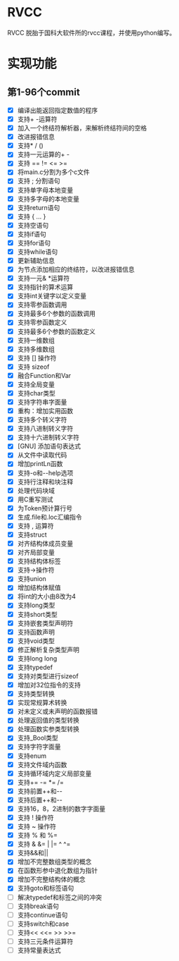 # RVCC
RVCC 脱胎于国科大软件所的rvcc课程，并使用python编写。

# 实现功能

## 第1-96个commit

- [x] 编译出能返回指定数值的程序
- [x] 支持+ -运算符
- [x] 加入一个终结符解析器，来解析终结符间的空格
- [x] 改进报错信息
- [x] 支持* / ()
- [x] 支持一元运算的+ -
- [x] 支持 == != <= >=
- [x] 将main.c分割为多个c文件
- [x] 支持 ; 分割语句
- [x] 支持单字母本地变量
- [x] 支持多字母的本地变量
- [x] 支持return语句
- [x] 支持 { ... }
- [x] 支持空语句
- [x] 支持if语句
- [x] 支持for语句
- [x] 支持while语句
- [x] 更新辅助信息
- [x] 为节点添加相应的终结符，以改进报错信息
- [x] 支持一元& *运算符
- [x] 支持指针的算术运算
- [x] 支持int关键字以定义变量
- [x] 支持零参函数调用
- [x] 支持最多6个参数的函数调用
- [x] 支持零参函数定义
- [x] 支持最多6个参数的函数定义
- [x] 支持一维数组
- [x] 支持多维数组
- [x] 支持 [] 操作符
- [x] 支持 sizeof
- [x] 融合Function和Var
- [x] 支持全局变量
- [x] 支持char类型
- [x] 支持字符串字面量
- [x] 重构：增加实用函数
- [x] 支持多个转义字符
- [x] 支持八进制转义字符
- [x] 支持十六进制转义字符
- [x] [GNU] 添加语句表达式
- [x] 从文件中读取代码
- [x] 增加printLn函数
- [x] 支持-o和--help选项
- [x] 支持行注释和块注释
- [x] 处理代码块域
- [x] 用C重写测试
- [x] 为Token预计算行号
- [x] 生成.file和.loc汇编指令
- [x] 支持 , 运算符
- [x] 支持struct
- [x] 对齐结构体成员变量
- [x] 对齐局部变量
- [x] 支持结构体标签
- [x] 支持->操作符
- [x] 支持union
- [x] 增加结构体赋值
- [x] 将int的大小由8改为4
- [x] 支持long类型
- [x] 支持short类型
- [x] 支持嵌套类型声明符
- [x] 支持函数声明
- [x] 支持void类型
- [x] 修正解析复杂类型声明
- [x] 支持long long
- [x] 支持typedef
- [x] 支持对类型进行sizeof
- [x] 增加对32位指令的支持
- [x] 支持类型转换
- [x] 实现常规算术转换
- [x] 对未定义或未声明的函数报错
- [x] 处理返回值的类型转换
- [x] 处理函数实参类型转换
- [x] 支持_Bool类型
- [x] 支持字符字面量
- [x] 支持enum
- [x] 支持文件域内函数
- [x] 支持循环域内定义局部变量
- [x] 支持+= -= *= /=
- [x] 支持前置++和--
- [x] 支持后置++和--
- [x] 支持16，8，2进制的数字字面量
- [x] 支持 ! 操作符
- [x] 支持 ~ 操作符
- [x] 支持 % 和 %=
- [x] 支持 &  &=  |  |=  ^  ^=
- [x] 支持&&和||
- [x] 增加不完整数组类型的概念
- [x] 在函数形参中退化数组为指针
- [x] 增加不完整结构体的概念
- [x] 支持goto和标签语句
- [ ] 解决typedef和标签之间的冲突
- [ ] 支持break语句
- [ ] 支持continue语句
- [ ] 支持switch和case
- [ ] 支持<< <<= >> >>=
- [ ] 支持三元条件运算符
- [ ] 支持常量表达式
